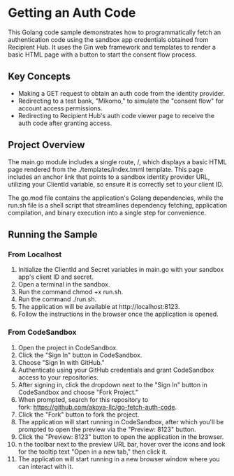 # Getting an Auth Code

This Golang code sample demonstrates how to programmatically fetch an authentication code using the sandbox app credentials obtained from Recipient Hub. It uses the Gin web framework and templates to render a basic HTML page with a button to start the consent flow process.

## Key Concepts
* Making a GET request to obtain an auth code from the identity provider.
* Redirecting to a test bank, "Mikomo," to simulate the "consent flow" for account access permissions.
* Redirecting to Recipient Hub's auth code viewer page to receive the auth code after granting access.

## Project Overview
The main.go module includes a single route, /, which displays a basic HTML page rendered from the ./templates/index.tmml template. This page includes an anchor link that points to a sandbox identity provider URL, utilizing your ClientId variable, so ensure it is correctly set to your client ID.

The go.mod file contains the application's Golang dependencies, while the run.sh file is a shell script that streamlines dependency fetching, application compilation, and binary execution into a single step for convenience.


## Running the Sample
### From Localhost
1. Initialize the ClientId and Secret variables in main.go with your sandbox app's client ID and secret.
2. Open a terminal in the sandbox.
3. Run the command chmod +x run.sh.
4. Run the command ./run.sh.
5. The application will be available at http://localhost:8123.
6. Follow the instructions in the browser once the application is opened.

### From CodeSandbox
1. Open the project in CodeSandbox.
2. Click the "Sign In" button in CodeSandbox.
3. Choose "Sign In with GitHub."
4. Authenticate using your GitHub credentials and grant CodeSandbox access to your repositories.
5. After signing in, click the dropdown next to the "Sign In" button in CodeSandbox and choose "Fork Project."
6. When prompted, search for this repository to fork: https://github.com/akoya-llc/go-fetch-auth-code.
7. Click the "Fork" button to fork the project.
8. The application will start running in CodeSandbox, after which you'll be prompted to open the preview via the "Preview: 8123" button.
9. Click the "Preview: 8123" button to open the application in the browser.
10. n the toolbar next to the preview URL bar, hover over the icons and look for the tooltip text "Open in a new tab," then click it.
11. The application will start running in a new browser window where you can interact with it.
